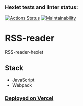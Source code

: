 ### Hexlet tests and linter status:
[![Actions Status](https://github.com/SaXaReD/frontend-project-11/actions/workflows/hexlet-check.yml/badge.svg)](https://github.com/SaXaReD/frontend-project-11/actions)
[![Maintainability](https://api.codeclimate.com/v1/badges/4f77ae4efda1475ab2c2/maintainability)](https://codeclimate.com/github/SaXaReD/frontend-project-11/maintainability)
# RSS-reader
RSS-reader-hexlet
## Stack
* JavaScript
* Webpack
### [Deployed on Vercel](https://frontend-project-11-nine-wheat.vercel.app/)